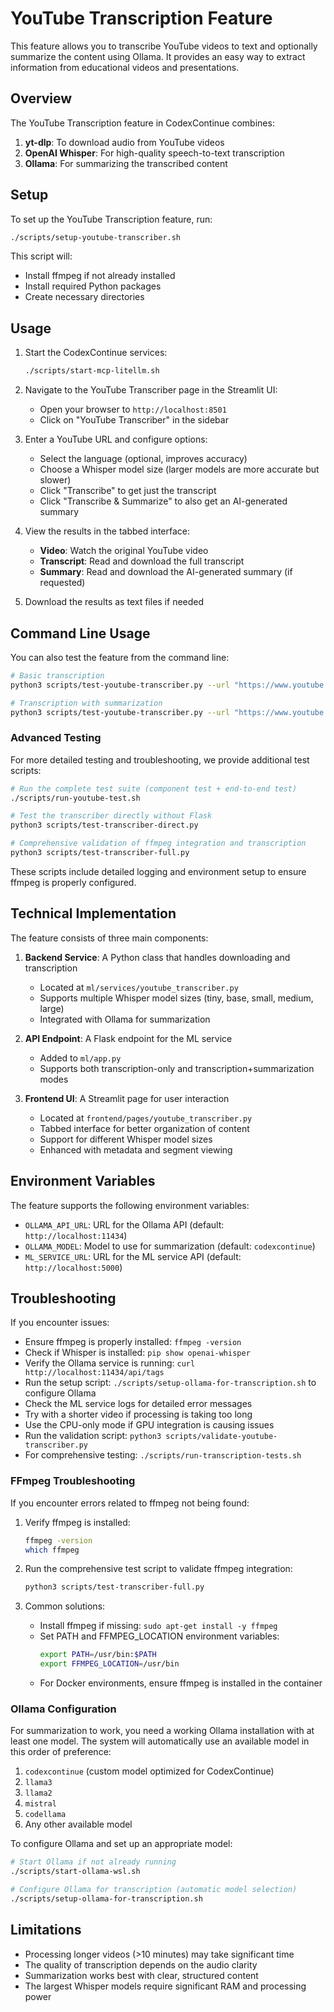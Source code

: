 # YouTube Transcription Feature

This feature allows you to transcribe YouTube videos to text and optionally summarize the content using Ollama. It provides an easy way to extract information from educational videos and presentations.

## Overview

The YouTube Transcription feature in CodexContinue combines:

1. **yt-dlp**: To download audio from YouTube videos
2. **OpenAI Whisper**: For high-quality speech-to-text transcription
3. **Ollama**: For summarizing the transcribed content

## Setup

To set up the YouTube Transcription feature, run:

```bash
./scripts/setup-youtube-transcriber.sh
```

This script will:
- Install ffmpeg if not already installed
- Install required Python packages
- Create necessary directories

## Usage

1. Start the CodexContinue services:
   ```bash
   ./scripts/start-mcp-litellm.sh
   ```

2. Navigate to the YouTube Transcriber page in the Streamlit UI:
   - Open your browser to `http://localhost:8501`
   - Click on "YouTube Transcriber" in the sidebar

3. Enter a YouTube URL and configure options:
   - Select the language (optional, improves accuracy)
   - Choose a Whisper model size (larger models are more accurate but slower)
   - Click "Transcribe" to get just the transcript
   - Click "Transcribe & Summarize" to also get an AI-generated summary

4. View the results in the tabbed interface:
   - **Video**: Watch the original YouTube video
   - **Transcript**: Read and download the full transcript
   - **Summary**: Read and download the AI-generated summary (if requested)

5. Download the results as text files if needed

## Command Line Usage

You can also test the feature from the command line:

```bash
# Basic transcription
python3 scripts/test-youtube-transcriber.py --url "https://www.youtube.com/watch?v=YourVideoID"

# Transcription with summarization
python3 scripts/test-youtube-transcriber.py --url "https://www.youtube.com/watch?v=YourVideoID" --summarize
```

### Advanced Testing

For more detailed testing and troubleshooting, we provide additional test scripts:

```bash
# Run the complete test suite (component test + end-to-end test)
./scripts/run-youtube-test.sh

# Test the transcriber directly without Flask
python3 scripts/test-transcriber-direct.py

# Comprehensive validation of ffmpeg integration and transcription
python3 scripts/test-transcriber-full.py
```

These scripts include detailed logging and environment setup to ensure ffmpeg is properly configured.

## Technical Implementation

The feature consists of three main components:

1. **Backend Service**: A Python class that handles downloading and transcription
   - Located at `ml/services/youtube_transcriber.py`
   - Supports multiple Whisper model sizes (tiny, base, small, medium, large)
   - Integrated with Ollama for summarization

2. **API Endpoint**: A Flask endpoint for the ML service
   - Added to `ml/app.py`
   - Supports both transcription-only and transcription+summarization modes

3. **Frontend UI**: A Streamlit page for user interaction
   - Located at `frontend/pages/youtube_transcriber.py`
   - Tabbed interface for better organization of content
   - Support for different Whisper model sizes
   - Enhanced with metadata and segment viewing

## Environment Variables

The feature supports the following environment variables:

- `OLLAMA_API_URL`: URL for the Ollama API (default: `http://localhost:11434`)
- `OLLAMA_MODEL`: Model to use for summarization (default: `codexcontinue`)
- `ML_SERVICE_URL`: URL for the ML service API (default: `http://localhost:5000`)

## Troubleshooting

If you encounter issues:

- Ensure ffmpeg is properly installed: `ffmpeg -version`
- Check if Whisper is installed: `pip show openai-whisper`
- Verify the Ollama service is running: `curl http://localhost:11434/api/tags`
- Run the setup script: `./scripts/setup-ollama-for-transcription.sh` to configure Ollama
- Check the ML service logs for detailed error messages
- Try with a shorter video if processing is taking too long
- Use the CPU-only mode if GPU integration is causing issues
- Run the validation script: `python3 scripts/validate-youtube-transcriber.py`
- For comprehensive testing: `./scripts/run-transcription-tests.sh`

### FFmpeg Troubleshooting

If you encounter errors related to ffmpeg not being found:

1. Verify ffmpeg is installed:
   ```bash
   ffmpeg -version
   which ffmpeg
   ```

2. Run the comprehensive test script to validate ffmpeg integration:
   ```bash
   python3 scripts/test-transcriber-full.py
   ```

3. Common solutions:
   - Install ffmpeg if missing: `sudo apt-get install -y ffmpeg`
   - Set PATH and FFMPEG_LOCATION environment variables:
     ```bash
     export PATH=/usr/bin:$PATH
     export FFMPEG_LOCATION=/usr/bin
     ```
   - For Docker environments, ensure ffmpeg is installed in the container

### Ollama Configuration

For summarization to work, you need a working Ollama installation with at least one model.
The system will automatically use an available model in this order of preference:
1. `codexcontinue` (custom model optimized for CodexContinue)
2. `llama3` 
3. `llama2`
4. `mistral`
5. `codellama`
6. Any other available model

To configure Ollama and set up an appropriate model:
```bash
# Start Ollama if not already running
./scripts/start-ollama-wsl.sh

# Configure Ollama for transcription (automatic model selection)
./scripts/setup-ollama-for-transcription.sh
```

## Limitations

- Processing longer videos (>10 minutes) may take significant time
- The quality of transcription depends on the audio clarity
- Summarization works best with clear, structured content
- The largest Whisper models require significant RAM and processing power
